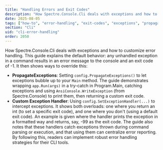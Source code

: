 ```yaml
---
title: "Handling Errors and Exit Codes"
description: "How Spectre.Console.Cli deals with exceptions and how to customize error handling"
date: 2025-08-05
tags: ["how-to", "error-handling", "exit-codes", "exceptions", "propagation"]
section: "Cli"
uid: "cli-error-handling"
order: 2050
---
```


How Spectre.Console.Cli deals with exceptions and how to customize error handling. This guide explains the default behavior: any unhandled exception in a command results in an error message to the console and an exit code of -1. It then shows ways to override this:

* **PropagateExceptions**: Setting `config.PropagateExceptions()` to let exceptions bubble up to your `Main` method. The guide demonstrates wrapping `app.Run(args)` in a try-catch in Program.Main, catching exceptions and using `AnsiConsole.WriteException` (from Spectre.Console) to print them, then returning a custom exit code.
* **Custom Exception Handler**: Using `config.SetExceptionHandler(...)` to intercept exceptions. It shows both overloads: one where you return an int (to set a specific exit code), and one where you don't (using a default exit code). An example is given where the handler prints the exception in a formatted way and returns, say, -99 as the exit code.
  The guide also notes that these handlers catch exceptions thrown during command parsing or execution, and that using them can centralize error reporting. By following this, readers can implement robust error handling strategies for their CLI tools.